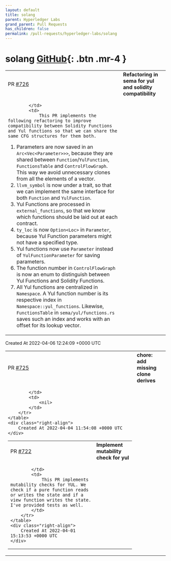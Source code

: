 ```yaml
---
layout: default
title: solang
parent: Hyperledger Labs
grand_parent: Pull Requests
has_children: false
permalink: /pull-requests/hyperledger-labs/solang
---
```


# solang <span class="fs-3 right-align">[GitHub](https://github.com/hyperledger-labs/solang){: .btn .mr-4 }</span>


<div>
    <table>
        <tr>
            <td>
                PR <a href="https://github.com/hyperledger-labs/solang/pull/726" class=".btn">#726</a>
            </td>
            <td>
                <b>
                    Refactoring in sema for yul and solidity compatibility
                </b>
            </td>
        </tr>
        <tr>
            <td>
                
            </td>
            <td>
                This PR implements the following refactoring to improve compatibility between Solidity Functions and Yul functions so that we can share the same CFG structures for them both.

1. Parameters are now saved in an `Arc<Vec<Parameter>>>`, because they are shared between `Function`/`YulFunction`, `FunctionsTable` and `ControlFlowGraph`. This way we avoid unnecessary clones from all the elements of a vector.
2. `llvm_symbol` is now under a trait, so that we can implement the same interface for both `Function` and `YulFunction`.
3. Yul Functions are processed in `external_functions`, so that we know which functions should be laid out at each contract.
4. `ty_loc` is now `Option<Loc>` in `Parameter`, because Yul Function parameters might not have a specified type.
5. Yul functions now use `Parameter` instead of `YulFunctionParameter` for saving parameters.
6. The function number in `ControlFlowGraph` is now an enum to distinguish between Yul Functions and Solidity Functions.
7. All Yul functions are centralized in `Namespace`. A Yul function number is its respective index in `Namespace::yul_functions`. Likewise, `FunctionsTable` in `sema/yul/functions.rs` saves such an index and works with an offset for its lookup vector.
            </td>
        </tr>
    </table>
    <div class="right-align">
        Created At 2022-04-06 12:24:09 +0000 UTC
    </div>
</div>

<div>
    <table>
        <tr>
            <td>
                PR <a href="https://github.com/hyperledger-labs/solang/pull/725" class=".btn">#725</a>
            </td>
            <td>
                <b>
                    chore: add missing clone derives
                </b>
            </td>
        </tr>
        <tr>
            <td>
                
            </td>
            <td>
                <nil>
            </td>
        </tr>
    </table>
    <div class="right-align">
        Created At 2022-04-04 11:54:08 +0000 UTC
    </div>
</div>

<div>
    <table>
        <tr>
            <td>
                PR <a href="https://github.com/hyperledger-labs/solang/pull/722" class=".btn">#722</a>
            </td>
            <td>
                <b>
                    Implement mutability check for yul
                </b>
            </td>
        </tr>
        <tr>
            <td>
                
            </td>
            <td>
                This PR implements mutability checks for YUL. We check if a pure function reads or writes the state and if a view function writes the state. I've provided tests as well.
            </td>
        </tr>
    </table>
    <div class="right-align">
        Created At 2022-04-01 15:13:53 +0000 UTC
    </div>
</div>

